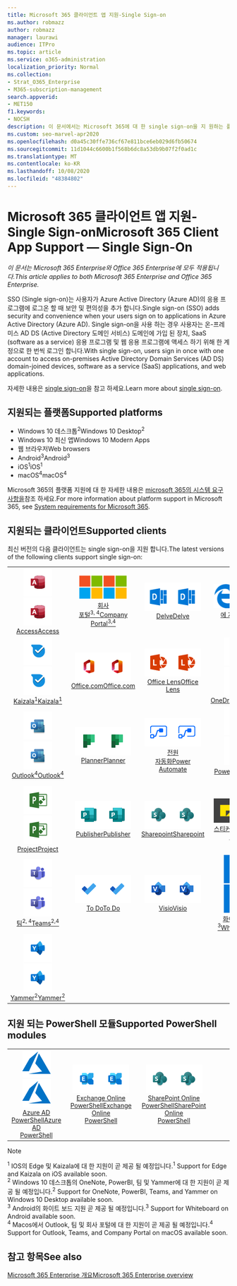 ```yaml
---
title: Microsoft 365 클라이언트 앱 지원-Single Sign-on
ms.author: robmazz
author: robmazz
manager: laurawi
audience: ITPro
ms.topic: article
ms.service: o365-administration
localization_priority: Normal
ms.collection:
- Strat_O365_Enterprise
- M365-subscription-management
search.appverid:
- MET150
f1.keywords:
- NOCSH
description: 이 문서에서는 Microsoft 365에 대 한 single sign-on을 지 원하는 플랫폼, 클라이언트 및 Powershell 모듈에 대해 설명 합니다.
ms.custom: seo-marvel-apr2020
ms.openlocfilehash: d0a45c30ffe736cf67e811bce6eb029d6fb50674
ms.sourcegitcommit: 11d1044c6600b1f568b6dc8a53db9b07f2f0ad1c
ms.translationtype: MT
ms.contentlocale: ko-KR
ms.lasthandoff: 10/08/2020
ms.locfileid: "48384802"
---
```

# <a name="microsoft-365-client-app-support--single-sign-on"></a><span data-ttu-id="c6228-103">Microsoft 365 클라이언트 앱 지원-Single Sign-on</span><span class="sxs-lookup"><span data-stu-id="c6228-103">Microsoft 365 Client App Support — Single Sign-On</span></span>

<span data-ttu-id="c6228-104">*이 문서는 Microsoft 365 Enterprise와 Office 365 Enterprise에 모두 적용됩니다.*</span><span class="sxs-lookup"><span data-stu-id="c6228-104">*This article applies to both Microsoft 365 Enterprise and Office 365 Enterprise.*</span></span>

<span data-ttu-id="c6228-105">SSO (Single sign-on)는 사용자가 Azure Active Directory (Azure AD)의 응용 프로그램에 로그온 할 때 보안 및 편의성을 추가 합니다.</span><span class="sxs-lookup"><span data-stu-id="c6228-105">Single sign-on (SSO) adds security and convenience when your users sign on to applications in Azure Active Directory (Azure AD).</span></span> <span data-ttu-id="c6228-106">Single sign-on을 사용 하는 경우 사용자는 온-프레미스 AD DS (Active Directory 도메인 서비스) 도메인에 가입 된 장치, SaaS (software as a service) 응용 프로그램 및 웹 응용 프로그램에 액세스 하기 위해 한 계정으로 한 번씩 로그인 합니다.</span><span class="sxs-lookup"><span data-stu-id="c6228-106">With single sign-on, users sign in once with one account to access on-premises Active Directory Domain Services (AD DS) domain-joined devices, software as a service (SaaS) applications, and web applications.</span></span>

<span data-ttu-id="c6228-107">자세한 내용은 [single sign-on](https://docs.microsoft.com/azure/active-directory/manage-apps/what-is-single-sign-on)을 참고 하세요.</span><span class="sxs-lookup"><span data-stu-id="c6228-107">Learn more about [single sign-on](https://docs.microsoft.com/azure/active-directory/manage-apps/what-is-single-sign-on).</span></span>

## <a name="supported-platforms"></a><span data-ttu-id="c6228-108">지원되는 플랫폼</span><span class="sxs-lookup"><span data-stu-id="c6228-108">Supported platforms</span></span>

 - <span data-ttu-id="c6228-109">Windows 10 데스크톱<sup>2</sup></span><span class="sxs-lookup"><span data-stu-id="c6228-109">Windows 10 Desktop<sup>2</sup></span></span>
 - <span data-ttu-id="c6228-110">Windows 10 최신 앱</span><span class="sxs-lookup"><span data-stu-id="c6228-110">Windows 10 Modern Apps</span></span>
 - <span data-ttu-id="c6228-111">웹 브라우저</span><span class="sxs-lookup"><span data-stu-id="c6228-111">Web browsers</span></span>
 - <span data-ttu-id="c6228-112">Android<sup>3</sup></span><span class="sxs-lookup"><span data-stu-id="c6228-112">Android<sup>3</sup></span></span>
 - <span data-ttu-id="c6228-113">iOS<sup>1</sup></span><span class="sxs-lookup"><span data-stu-id="c6228-113">iOS<sup>1</sup></span></span>
 - <span data-ttu-id="c6228-114">macOS<sup>4</sup></span><span class="sxs-lookup"><span data-stu-id="c6228-114">macOS<sup>4</sup></span></span>

<span data-ttu-id="c6228-115">Microsoft 365의 플랫폼 지원에 대 한 자세한 내용은 [microsoft 365의 시스템 요구 사항을](https://www.microsoft.com/microsoft-365/microsoft-365-and-office-resources)참조 하세요.</span><span class="sxs-lookup"><span data-stu-id="c6228-115">For more information about platform support in Microsoft 365, see [System requirements for Microsoft 365](https://www.microsoft.com/microsoft-365/microsoft-365-and-office-resources).</span></span>

## <a name="supported-clients"></a><span data-ttu-id="c6228-116">지원되는 클라이언트</span><span class="sxs-lookup"><span data-stu-id="c6228-116">Supported clients</span></span>

<span data-ttu-id="c6228-117">최신 버전의 다음 클라이언트는 single sign-on을 지원 합니다.</span><span class="sxs-lookup"><span data-stu-id="c6228-117">The latest versions of the following clients support single sign-on:</span></span>

| | | | | | |
|:---:|:---:|:---:|:---:|:---:|:---:|
| <span data-ttu-id="c6228-118">![Access 아이콘](../media/o365-access-64x64.png)</span><span class="sxs-lookup"><span data-stu-id="c6228-118">![Access icon](../media/o365-access-64x64.png)</span></span> <br> [<span data-ttu-id="c6228-119">Access</span><span class="sxs-lookup"><span data-stu-id="c6228-119">Access</span></span>](https://products.office.com/access) | <span data-ttu-id="c6228-120">![회사 포털 아이콘](../media/o365-microsoft-64x64.png)</span><span class="sxs-lookup"><span data-stu-id="c6228-120">![Company portal icon](../media/o365-microsoft-64x64.png)</span></span> <br> [<span data-ttu-id="c6228-121">회사 <br> 포털<sup>3, 4</sup></span><span class="sxs-lookup"><span data-stu-id="c6228-121">Company <br> Portal<sup>3,4</sup> </span></span>](https://docs.microsoft.com/intune-user-help/sign-in-to-the-company-portal) | <span data-ttu-id="c6228-122">![Delve 아이콘](../media/o365-delve-64x64.png)</span><span class="sxs-lookup"><span data-stu-id="c6228-122">![Delve icon](../media/o365-delve-64x64.png)</span></span> <br> [<span data-ttu-id="c6228-123">Delve</span><span class="sxs-lookup"><span data-stu-id="c6228-123">Delve</span></span>](https://products.office.com/business/intelligent-search) | <span data-ttu-id="c6228-124">![에 지 아이콘](../media/o365-edge-64x64.png)</span><span class="sxs-lookup"><span data-stu-id="c6228-124">![Edge icon](../media/o365-edge-64x64.png)</span></span> <br> [<span data-ttu-id="c6228-125">에 지<sup>1</sup></span><span class="sxs-lookup"><span data-stu-id="c6228-125">Edge<sup>1</sup></span></span>](https://www.microsoft.com/windows/microsoft-edge) | <span data-ttu-id="c6228-126">![Excel 아이콘](../media/o365-excel-64x64.png)</span><span class="sxs-lookup"><span data-stu-id="c6228-126">![Excel icon](../media/o365-excel-64x64.png)</span></span> <br> [<span data-ttu-id="c6228-127">Excel</span><span class="sxs-lookup"><span data-stu-id="c6228-127">Excel</span></span>](https://products.office.com/excel) 
| <span data-ttu-id="c6228-128">![Kaizala 아이콘](../media/o365-kaizala-64x64.png)</span><span class="sxs-lookup"><span data-stu-id="c6228-128">![Kaizala icon](../media/o365-kaizala-64x64.png)</span></span> <br> [<span data-ttu-id="c6228-129">Kaizala<sup>1</sup></span><span class="sxs-lookup"><span data-stu-id="c6228-129">Kaizala<sup>1</sup></span></span>](https://products.office.com/en/business/microsoft-kaizala) | <span data-ttu-id="c6228-130">![Office.com 아이콘](../media/o365-office-64x64.png)</span><span class="sxs-lookup"><span data-stu-id="c6228-130">![Office.com icon](../media/o365-office-64x64.png)</span></span> <br> [<span data-ttu-id="c6228-131">Office.com</span><span class="sxs-lookup"><span data-stu-id="c6228-131">Office.com</span></span>](https://www.office.com/) | <span data-ttu-id="c6228-132">![렌즈 아이콘](../media/o365-lens-64x64.png)</span><span class="sxs-lookup"><span data-stu-id="c6228-132">![Lens icon](../media/o365-lens-64x64.png)</span></span> <br> [<span data-ttu-id="c6228-133">Office Lens</span><span class="sxs-lookup"><span data-stu-id="c6228-133">Office Lens</span></span>](https://www.microsoft.com/p/office-lens/9wzdncrfj3t8?activetab=pivot%3Aoverviewtab) | <span data-ttu-id="c6228-134">![비즈니스용 OneDrive 아이콘](../media/o365-OneDrive-64x64.png)</span><span class="sxs-lookup"><span data-stu-id="c6228-134">![OneDrive for Business icon](../media/o365-OneDrive-64x64.png)</span></span> <br> [<span data-ttu-id="c6228-135">OneDrive</span><span class="sxs-lookup"><span data-stu-id="c6228-135">OneDrive</span></span>](https://products.office.com/onedrive-for-business/online-cloud-storage) | <span data-ttu-id="c6228-136">![OneNote 아이콘](../media/o365-OneNote-64x64.png)</span><span class="sxs-lookup"><span data-stu-id="c6228-136">![OneNote icon](../media/o365-OneNote-64x64.png)</span></span> <br> [<span data-ttu-id="c6228-137">OneNote<sup>2</sup></span><span class="sxs-lookup"><span data-stu-id="c6228-137">OneNote<sup>2</sup></span></span>](https://products.office.com/onenote) 
| <span data-ttu-id="c6228-138">![Outlook 아이콘](../media/o365-outlook-64x64.png)</span><span class="sxs-lookup"><span data-stu-id="c6228-138">![Outlook icon](../media/o365-outlook-64x64.png)</span></span> <br> [<span data-ttu-id="c6228-139">Outlook<sup>4</sup></span><span class="sxs-lookup"><span data-stu-id="c6228-139">Outlook<sup>4</sup></span></span>](https://products.office.com/outlook) | <span data-ttu-id="c6228-140">![Planner 아이콘](../media/o365-planner-64x64.png)</span><span class="sxs-lookup"><span data-stu-id="c6228-140">![Planner icon](../media/o365-planner-64x64.png)</span></span> <br> [<span data-ttu-id="c6228-141">Planner</span><span class="sxs-lookup"><span data-stu-id="c6228-141">Planner</span></span>](https://products.office.com/business/task-management-software) | <span data-ttu-id="c6228-142">![전원 자동화 아이콘](../media/o365-flow-64x64.png)</span><span class="sxs-lookup"><span data-stu-id="c6228-142">![Power Automate icon](../media/o365-flow-64x64.png)</span></span> <br> [<span data-ttu-id="c6228-143">전원 <br> 자동화</span><span class="sxs-lookup"><span data-stu-id="c6228-143">Power <br> Automate</span></span>](https://flow.microsoft.com) | <span data-ttu-id="c6228-144">![PowerBI 아이콘](../media/o365-powerbi-64x64.png)</span><span class="sxs-lookup"><span data-stu-id="c6228-144">![PowerBI icon](../media/o365-powerbi-64x64.png)</span></span> <br> [<span data-ttu-id="c6228-145">Power BI<sup>2</sup></span><span class="sxs-lookup"><span data-stu-id="c6228-145">Power BI<sup>2</sup></span></span>](https://powerbi.microsoft.com)| <span data-ttu-id="c6228-146">![PowerPoint 아이콘](../media/o365-powerpoint-64x64.png)</span><span class="sxs-lookup"><span data-stu-id="c6228-146">![PowerPoint icon](../media/o365-powerpoint-64x64.png)</span></span> <br> [<span data-ttu-id="c6228-147">PowerPoint</span><span class="sxs-lookup"><span data-stu-id="c6228-147">PowerPoint</span></span>](https://products.office.com/powerpoint) 
| <span data-ttu-id="c6228-148">![Project 아이콘](../media/o365-project-64x64.png)</span><span class="sxs-lookup"><span data-stu-id="c6228-148">![Project icon](../media/o365-project-64x64.png)</span></span> <br> [<span data-ttu-id="c6228-149">Project</span><span class="sxs-lookup"><span data-stu-id="c6228-149">Project</span></span>](https://products.office.com/project) | <span data-ttu-id="c6228-150">![Publisher 아이콘](../media/o365-publisher-64x64.png)</span><span class="sxs-lookup"><span data-stu-id="c6228-150">![Publisher icon](../media/o365-publisher-64x64.png)</span></span> <br> [<span data-ttu-id="c6228-151">Publisher</span><span class="sxs-lookup"><span data-stu-id="c6228-151">Publisher</span></span>](https://products.office.com/publisher) | <span data-ttu-id="c6228-152">![SharePoint 아이콘](../media/o365-sharepoint-64x64.png)</span><span class="sxs-lookup"><span data-stu-id="c6228-152">![SharePoint icon](../media/o365-sharepoint-64x64.png)</span></span> <br> [<span data-ttu-id="c6228-153">Sharepoint</span><span class="sxs-lookup"><span data-stu-id="c6228-153">Sharepoint</span></span>](https://products.office.com/sharepoint) | <span data-ttu-id="c6228-154">![스티커 메모 아이콘](../media/o365-stickynotes-64x64.png)</span><span class="sxs-lookup"><span data-stu-id="c6228-154">![Sticky Notes icon](../media/o365-stickynotes-64x64.png)</span></span> <br> [<span data-ttu-id="c6228-155">스티커 메모</span><span class="sxs-lookup"><span data-stu-id="c6228-155">Sticky Notes</span></span>](https://www.microsoft.com/p/microsoft-sticky-notes/9nblggh4qghw)  | <span data-ttu-id="c6228-156">![Sway 아이콘](../media/o365-sway-64x64.png)</span><span class="sxs-lookup"><span data-stu-id="c6228-156">![Sway icon](../media/o365-sway-64x64.png)</span></span> <br> [<span data-ttu-id="c6228-157">Sway</span><span class="sxs-lookup"><span data-stu-id="c6228-157">Sway</span></span>](https://sway.com) 
| <span data-ttu-id="c6228-158">![Teams 아이콘](../media/o365-teams-64x64.png)</span><span class="sxs-lookup"><span data-stu-id="c6228-158">![Teams icon](../media/o365-teams-64x64.png)</span></span> <br> [<span data-ttu-id="c6228-159">팀<sup>2, 4</sup></span><span class="sxs-lookup"><span data-stu-id="c6228-159">Teams<sup>2,4</sup></span></span>](https://products.office.com/microsoft-teams/group-chat-software) | <span data-ttu-id="c6228-160">![할 일 아이콘](../media/o365-todo-64x64.png)</span><span class="sxs-lookup"><span data-stu-id="c6228-160">![To Do icon](../media/o365-todo-64x64.png)</span></span> <br> [<span data-ttu-id="c6228-161">To Do</span><span class="sxs-lookup"><span data-stu-id="c6228-161">To Do</span></span>](https://todo.microsoft.com) | <span data-ttu-id="c6228-162">![Visio 아이콘](../media/o365-visio-64x64.png)</span><span class="sxs-lookup"><span data-stu-id="c6228-162">![Visio icon](../media/o365-visio-64x64.png)</span></span> <br> [<span data-ttu-id="c6228-163">Visio</span><span class="sxs-lookup"><span data-stu-id="c6228-163">Visio</span></span>](https://products.office.com/visio/flowchart-software) | <span data-ttu-id="c6228-164">![Whiteboard 아이콘](../media/o365-whiteboard-64x64.png)</span><span class="sxs-lookup"><span data-stu-id="c6228-164">![Whiteboard icon](../media/o365-whiteboard-64x64.png)</span></span> <br> [<span data-ttu-id="c6228-165">화이트 보드<sup>3</sup></span><span class="sxs-lookup"><span data-stu-id="c6228-165">Whiteboard<sup>3</sup></span></span>](https://whiteboard.microsoft.com/) | <span data-ttu-id="c6228-166">![Word 아이콘](../media/o365-word-64x64.png)</span><span class="sxs-lookup"><span data-stu-id="c6228-166">![Word icon](../media/o365-word-64x64.png)</span></span> <br> [<span data-ttu-id="c6228-167">Word</span><span class="sxs-lookup"><span data-stu-id="c6228-167">Word</span></span>](https://products.office.com/word) 
| <span data-ttu-id="c6228-168">![Yammer 아이콘](../media/o365-yammer-64x64.png)</span><span class="sxs-lookup"><span data-stu-id="c6228-168">![Yammer icon](../media/o365-yammer-64x64.png)</span></span> <br> [<span data-ttu-id="c6228-169">Yammer<sup>2</sup></span><span class="sxs-lookup"><span data-stu-id="c6228-169">Yammer<sup>2</sup></span></span>](https://products.office.com/yammer/yammer-overview) |

## <a name="supported-powershell-modules"></a><span data-ttu-id="c6228-170">지원 되는 PowerShell 모듈</span><span class="sxs-lookup"><span data-stu-id="c6228-170">Supported PowerShell modules</span></span>

| | | | | | |
|:---:|:---:|:---:|:---:|:---:|:---:|
| <span data-ttu-id="c6228-171">![Azure 아이콘](../media/o365-azure-64x64.png)</span><span class="sxs-lookup"><span data-stu-id="c6228-171">![Azure icon](../media/o365-azure-64x64.png)</span></span> <br> [<span data-ttu-id="c6228-172">Azure AD <br> PowerShell</span><span class="sxs-lookup"><span data-stu-id="c6228-172">Azure AD <br> PowerShell</span></span>](https://docs.microsoft.com/powershell/azure/active-directory/overview?view=azureadps-2.0) | <span data-ttu-id="c6228-173">![Exchange 아이콘](../media/o365-exchange-64x64.png)</span><span class="sxs-lookup"><span data-stu-id="c6228-173">![Exchange icon](../media/o365-exchange-64x64.png)</span></span> <br> [<span data-ttu-id="c6228-174">Exchange Online <br> PowerShell</span><span class="sxs-lookup"><span data-stu-id="c6228-174">Exchange Online <br> PowerShell</span></span>](https://docs.microsoft.com/powershell/exchange/exchange-online-powershell) | <span data-ttu-id="c6228-175">![SharePoint 아이콘](../media/o365-sharepoint-64x64.png)</span><span class="sxs-lookup"><span data-stu-id="c6228-175">![SharePoint icon](../media/o365-sharepoint-64x64.png)</span></span> <br> [<span data-ttu-id="c6228-176">SharePoint Online <br> PowerShell</span><span class="sxs-lookup"><span data-stu-id="c6228-176">SharePoint Online <br> PowerShell</span></span>](https://docs.microsoft.com/powershell/sharepoint/sharepoint-online/connect-sharepoint-online)

> [!NOTE]
> <span data-ttu-id="c6228-177"><sup>1</sup> IOS의 Edge 및 Kaizala에 대 한 지원이 곧 제공 될 예정입니다.</span><span class="sxs-lookup"><span data-stu-id="c6228-177"><sup>1</sup> Support for Edge and Kaizala on iOS available soon.</span></span> <br>
> <span data-ttu-id="c6228-178"><sup>2</sup> Windows 10 데스크톱의 OneNote, PowerBI, 팀 및 Yammer에 대 한 지원이 곧 제공 될 예정입니다.</span><span class="sxs-lookup"><span data-stu-id="c6228-178"><sup>2</sup> Support for OneNote, PowerBI, Teams, and Yammer on Windows 10 Desktop available soon.</span></span> <br>
> <span data-ttu-id="c6228-179"><sup>3</sup> Android의 화이트 보드 지원 곧 제공 될 예정입니다.</span><span class="sxs-lookup"><span data-stu-id="c6228-179"><sup>3</sup> Support for Whiteboard on Android available soon.</span></span> <br>
> <span data-ttu-id="c6228-180"><sup>4</sup> Macos에서 Outlook, 팀 및 회사 포털에 대 한 지원이 곧 제공 될 예정입니다.</span><span class="sxs-lookup"><span data-stu-id="c6228-180"><sup>4</sup> Support for Outlook, Teams, and Company Portal on macOS available soon.</span></span> <br>

## <a name="see-also"></a><span data-ttu-id="c6228-181">참고 항목</span><span class="sxs-lookup"><span data-stu-id="c6228-181">See also</span></span>

[<span data-ttu-id="c6228-182">Microsoft 365 Enterprise 개요</span><span class="sxs-lookup"><span data-stu-id="c6228-182">Microsoft 365 Enterprise overview</span></span>](microsoft-365-overview.md)
